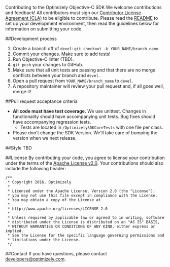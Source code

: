 Contributing to the Optimizely Objective-C SDK
We welcome contributions and feedback! All contributors must sign our [Contributor License Agreement (CLA)](https://docs.google.com/a/optimizely.com/forms/d/e/1FAIpQLSf9cbouWptIpMgukAKZZOIAhafvjFCV8hS00XJLWQnWDFtwtA/viewform) to be eligible to contribute. Please read the [README](README.md) to set up your development environment, then read the guidelines below for information on submitting your code.

##Development process

1. Create a branch off of `devel`: `git checkout -b YOUR_NAME/branch_name`.
2. Commit your changes. Make sure to add tests!
3. Run Objective-C linter (TBD).
4. `git push` your changes to GitHub.
5. Make sure that all unit tests are passing and that there are no merge conflicts between your branch and `devel`.
6. Open a pull request from `YOUR_NAME/branch_name` to `devel`.
7. A repository maintainer will review your pull request and, if all goes well, merge it!

##Pull request acceptance criteria

* **All code must have test coverage.** We use unittest. Changes in functionality should have accompanying unit tests. Bug fixes should have accompanying regression tests.
  * Tests are located in `/OptimizelySDKCoreTests` with one file per class.
* Please don't change the SDK Version. We'll take care of bumping the version when we next release.

##Style
TBD

##License
By contributing your code, you agree to license your contribution under the terms of the [Apache License v2.0](http://www.apache.org/licenses/LICENSE-2.0). Your contributions should also include the following header:

```
/**
 * Copyright 2016, Optimizely
 *
 * Licensed under the Apache License, Version 2.0 (the "License");
 * you may not use this file except in compliance with the License.
 * You may obtain a copy of the License at
 *
 * http://www.apache.org/licenses/LICENSE-2.0
 *
 * Unless required by applicable law or agreed to in writing, software
 * distributed under the License is distributed on an "AS IS" BASIS,
 * WITHOUT WARRANTIES OR CONDITIONS OF ANY KIND, either express or implied.
 * See the License for the specific language governing permissions and
 * limitations under the License.
 */
 ```

##Contact
If you have questions, please contact developers@optimizely.com.

